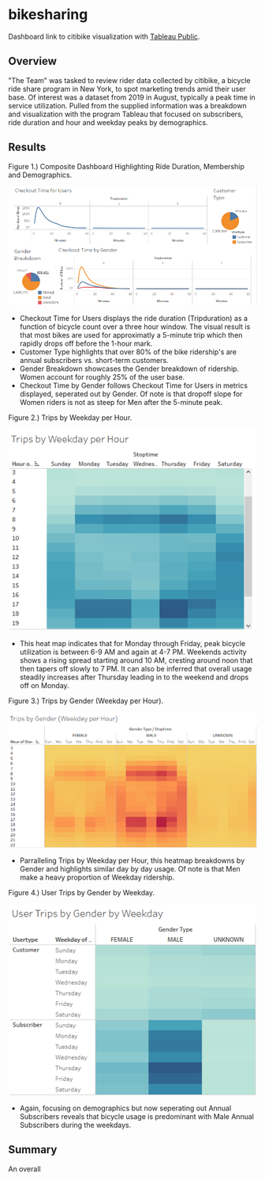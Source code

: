 # bikesharing
Dashboard link to citibike visualization with [Tableau Public](https://public.tableau.com/views/bikesharing_16524026126010/citybikeAnalysis?:language=en-US&:display_count=n&:origin=viz_share_link).

## Overview
"The Team" was tasked to review rider data collected by citibike, a bicycle ride share program in New York, to spot marketing trends amid their user base. Of interest was a dataset from 2019 in August, typically a peak time in service utilization. Pulled from the supplied information was a breakdown and visualization with the program Tableau that focused on subscribers, ride duration and hour and weekday peaks by demographics.

## Results
Figure 1.) Composite Dashboard Highlighting Ride Duration, Membership and Demographics.

![](Resources/Fig1.png)

* Checkout Time for Users displays the ride duration (Tripduration) as a function of bicycle count over a three hour window. The visual result is that most bikes are used for approximatly a 5-minute trip which then rapidly drops off before the 1-hour mark.
* Customer Type highlights that over 80% of the bike ridership's are annual subscribers vs. short-term customers.
* Gender Breakdown showcases the Gender breakdown of ridership. Women account for roughly 25% of the user base.
* Checkout Time by Gender follows Checkout Time for Users in metrics displayed, seperated out by Gender. Of note is that dropoff slope for Women riders is not as steep for Men after the 5-minute peak.

Figure 2.) Trips by Weekday per Hour.

![](Resources/Fig2.png)

* This heat map indicates that for Monday through Friday, peak bicycle utilization is between 6-9 AM and again at 4-7 PM. Weekends activity shows a rising spread starting around 10 AM, cresting around noon that then tapers off slowly to 7 PM. It can also be inferred that overall usage steadily increases after Thursday leading in to the weekend and drops off on Monday.

Figure 3.) Trips by Gender (Weekday per Hour).

![](Resources/Fig3.png)

* Parralleling Trips by Weekday per Hour, this heatmap breakdowns by Gender and highlights similar day by day usage. Of note is that Men make a heavy proportion of Weekday ridership.

Figure 4.) User Trips by Gender by Weekday.

![](Resources/Fig4.png)

* Again, focusing on demographics but now seperating out Annual Subscribers reveals that bicycle usage is predominant with Male Annual Subscribers during the weekdays.

## Summary

An overall





